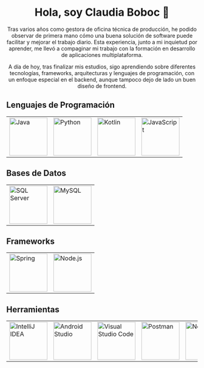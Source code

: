 <h1 align="center">Hola, soy Claudia Boboc 👋</h1>

<p align="center">
  Tras varios años como gestora de oficina técnica de producción, he podido observar de primera mano cómo una buena solución de software puede facilitar y mejorar el trabajo diario. Esta experiencia, junto a mi inquietud por aprender, me llevó a compaginar mi trabajo con la formación en desarrollo de aplicaciones multiplataforma.
</p>

<p align="center">
  A día de hoy, tras finalizar mis estudios, sigo aprendiendo sobre diferentes tecnologías, frameworks, arquitecturas y lenguajes de programación, con un enfoque especial en el backend, aunque tampoco dejo de lado un buen diseño de frontend.
</p>

<h2>Lenguajes de Programación</h2>
<table align="center">
  <tr>
    <td><img src="https://github.com/user-attachments/assets/948a3f63-256b-45b5-adf3-07e6dbc0b4f6" alt="Java" width="100"/></td>
    <td><img src="https://github.com/user-attachments/assets/f051a4d7-c8f6-44f6-91ec-53116f8bd2a4" alt="Python" width="100"/></td>
    <td><img src="https://github.com/user-attachments/assets/fb833ec3-a594-49b9-ad81-a062c56afc84" alt="Kotlin" width="100"/></td>
    <td><img src="https://github.com/user-attachments/assets/fa7b015b-c323-4cc9-af2e-81497f2f79db" alt="JavaScript" width="100"/></td>
  </tr>
</table>

<h2>Bases de Datos</h2>
<table align="center">
  <tr>
    <td><img src="https://github.com/user-attachments/assets/34c91b45-d9d5-467f-9917-408a04eafa7b" alt="SQL Server" width="100"/></td>
    <td><img src="https://github.com/user-attachments/assets/bcddfad4-c847-4010-8bc5-204bdfec53d5" alt="MySQL" width="100"/></td>
  </tr>
</table>

<h2>Frameworks</h2>
<table align="center">
  <tr>
    <td><img src="https://github.com/user-attachments/assets/e860666d-75d6-48bf-929a-597af4bb8a5e" alt="Spring" width="100"/></td>
    <td><img src="https://github.com/user-attachments/assets/743e6129-5478-45b7-ae95-f352d9a412a0" alt="Node.js" width="100"/></td>
  </tr>
</table>

<h2>Herramientas</h2>
<table align="center">
  <tr>
    <td><img src="https://github.com/user-attachments/assets/901c6758-a2e0-4af4-89f0-fb8a098bface" alt="IntelliJ IDEA" width="100"/></td>
    <td><img src="https://github.com/user-attachments/assets/2c80b209-1ad2-4896-b196-7005f470510f" alt="Android Studio" width="100"/></td>
    <td><img src="https://github.com/user-attachments/assets/c93c3ed3-1c52-4ba8-b09c-4767beed89f3" alt="Visual Studio Code" width="100"/></td>
    <td><img src="https://github.com/user-attachments/assets/c9430c3f-33b5-4d55-8a54-688777f07057" alt="Postman" width="100"/></td>
    <td><img src="https://github.com/user-attachments/assets/6c9011cb-d3a0-4371-a7d6-4c4ccff9fb76" alt="NetBeans" width="100"/></td>
    <td><img src="https://github.com/user-attachments/assets/6f05bb4b-5fc2-4ef6-aefb-37c9c5035be5" alt="Firebase" width="100"/></td>
  </tr>
</table>


